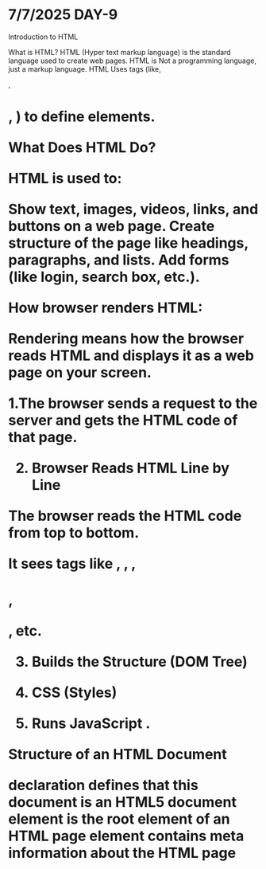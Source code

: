 # 7/7/2025 DAY-9

Introduction to HTML

What is HTML?
HTML (Hyper text markup language) is the standard language used to create web  pages.
 HTML is Not a programming language, just a markup language. HTML Uses tags (like, <p>, <h1>, <img>) to define elements.
 
 What Does HTML Do?

HTML is used to:

Show text, images, videos, links, and buttons on a web page.
Create structure of the page like headings, paragraphs, and lists.
Add forms (like login, search box, etc.).

How browser renders HTML:

Rendering means how the browser reads HTML and displays it as a web page on your screen. 

1.The browser sends a request to the server and gets the HTML code of that page.

2. Browser Reads HTML Line by Line

The browser reads the HTML code from top to bottom.

It sees tags like <html>, <head>, <body>, <h1>, <p>, etc.

3. Builds the Structure (DOM Tree)

4. CSS (Styles)

5. Runs JavaScript .


Structure of an HTML Document

<!DOCTYPE> declaration defines that this document is an HTML5 document

<html> element is the root element of an HTML page

 <head> element contains meta information about the HTML page

<title> element specifies a title for the HTML page (which is shown in the browser's title bar or in the page's tab)

 <body> element defines the document's body, and is a container for all the visible contents, such as headings, paragraphs, images, hyperlinks, tables, lists, etc.

 <h1> element defines a large heading

  <p> element defines a paragraph





 

 

